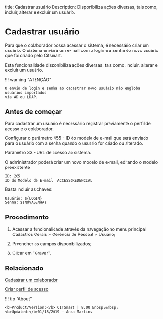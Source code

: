 title: Cadastrar usuário
Description: Disponibiliza ações diversas, tais como, incluir, alterar e excluir um usuário.
# Cadastrar usuário

Para que o colaborador possa acessar o sistema, é necessário criar um usuário.
O sistema enviará um e-mail com o login e a senha do novo usuário que foi criado 
pelo Citsmart.

Esta funcionalidade disponibiliza ações diversas, tais como, incluir, alterar e
excluir um usuário.

!!! warning "ATENÇÃO"

    O envio de login e senha ao cadastrar novo usuário não engloba usuários importados 
    via AD ou LDAP.

Antes de começar
--------------------

Para cadastrar um usuário é necessário registrar previamente o perfil de acesso
e o colaborador.

Configurar o parâmetro 455 - ID do modelo de e-mail que será enviado para o usuário com a 
senha quando o usuário for criado ou alterado.

Parâmetro 33 - URL de acesso ao sistema.

O administrador poderá criar um novo modelo de e-mail, editando o modelo preexistente
    
    ID: 205
    ID do Modelo de E-mail: ACCESSCREDENCIAL

Basta incluir as chaves:
    
    Usuário: ${LOGIN}
    Senha: ${NOVASENHA}

Procedimento
----------------

1.  Acessar a funcionalidade através da navegação no menu principal Cadastros
    Gerais \> Gerência de Pessoal \> Usuário;

2.  Preencher os campos disponibilizados;

3.  Clicar em "Gravar".



Relacionado
-----------

[Cadastrar um colaborador](/pt-br/citsmart-platform-8/initial-settings/access-settings/user/register-employee.html)

[Criar perfil de acesso](/pt-br/citsmart-platform-8/initial-settings/access-settings/profile/create-profile-access.html)

!!! tip "About"

    <b>Product/Version:</b> CITSmart | 8.00 &nbsp;&nbsp;
    <b>Updated:</b>01/18/2019 – Anna Martins

